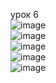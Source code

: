 урок 6
<br>
![image](https://user-images.githubusercontent.com/90381005/153756880-66dd4949-0bf1-4e7b-975b-d92f50687484.png)
<br>
![image](https://user-images.githubusercontent.com/90381005/153763158-59d0cfa2-acdd-40d3-bfc6-1608958d4456.png)
<br>
![image](https://user-images.githubusercontent.com/90381005/153773532-901092ce-e11e-442c-9645-80b08be135e3.png)
<br>
![image](https://user-images.githubusercontent.com/90381005/154097712-e7f1a20d-c774-444e-a182-a3aca7df8e3c.png)
<br>
![image](https://user-images.githubusercontent.com/90381005/154102684-008d7c2d-aecb-4eea-9d09-66499ad24a42.png)

